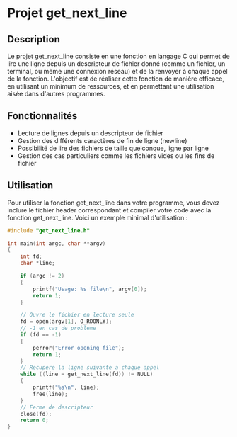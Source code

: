 # Projet get_next_line

## Description

Le projet get_next_line consiste en une fonction en langage C qui permet de lire une ligne depuis un descripteur de fichier donné (comme un fichier, un terminal, ou même une connexion réseau) et de la renvoyer à chaque appel de la fonction. L'objectif est de réaliser cette fonction de manière efficace, en utilisant un minimum de ressources, et en permettant une utilisation aisée dans d'autres programmes.

## Fonctionnalités

- Lecture de lignes depuis un descripteur de fichier
- Gestion des différents caractères de fin de ligne (newline)
- Possibilité de lire des fichiers de taille quelconque, ligne par ligne
- Gestion des cas particuliers comme les fichiers vides ou les fins de fichier

## Utilisation

Pour utiliser la fonction get_next_line dans votre programme, vous devez inclure le fichier header correspondant et compiler votre code avec la fonction get_next_line. Voici un exemple minimal d'utilisation :

```c
#include "get_next_line.h"

int main(int argc, char **argv)
{
    int fd;
    char *line;

    if (argc != 2)
    {
        printf("Usage: %s file\n", argv[0]);
        return 1;
    }

    // Ouvre le fichier en lecture seule
    fd = open(argv[1], O_RDONLY);
    // -1 en cas de probleme
    if (fd == -1)
    {
        perror("Error opening file");
        return 1;
    }
    // Recupere la ligne suivante a chaque appel
    while ((line = get_next_line(fd)) != NULL)
    {
        printf("%s\n", line);
        free(line);  
    }
    // Ferme de descripteur 
    close(fd); 
    return 0;
}

